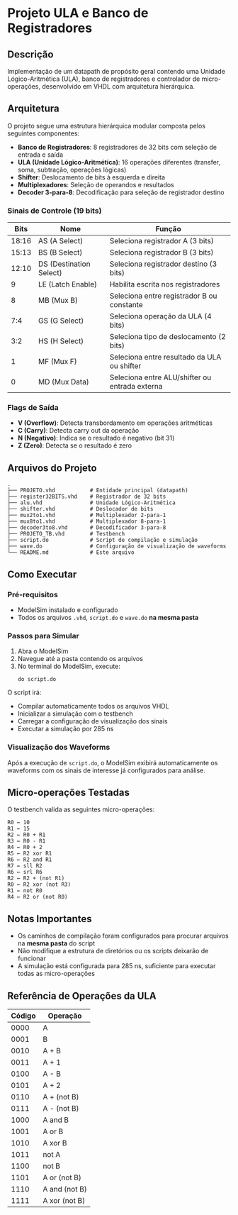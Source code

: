 # Projeto ULA e Banco de Registradores

## Descrição

Implementação de um datapath de propósito geral contendo uma Unidade Lógico-Aritmética (ULA), banco de registradores e controlador de micro-operações, desenvolvido em VHDL com arquitetura hierárquica.

## Arquitetura

O projeto segue uma estrutura hierárquica modular composta pelos seguintes componentes:

- **Banco de Registradores**: 8 registradores de 32 bits com seleção de entrada e saída
- **ULA (Unidade Lógico-Aritmética)**: 16 operações diferentes (transfer, soma, subtração, operações lógicas)
- **Shifter**: Deslocamento de bits à esquerda e direita
- **Multiplexadores**: Seleção de operandos e resultados
- **Decoder 3-para-8**: Decodificação para seleção de registrador destino

### Sinais de Controle (19 bits)

| Bits | Nome | Função |
|------|------|--------|
| 18:16 | AS (A Select) | Seleciona registrador A (3 bits) |
| 15:13 | BS (B Select) | Seleciona registrador B (3 bits) |
| 12:10 | DS (Destination Select) | Seleciona registrador destino (3 bits) |
| 9 | LE (Latch Enable) | Habilita escrita nos registradores |
| 8 | MB (Mux B) | Seleciona entre registrador B ou constante |
| 7:4 | GS (G Select) | Seleciona operação da ULA (4 bits) |
| 3:2 | HS (H Select) | Seleciona tipo de deslocamento (2 bits) |
| 1 | MF (Mux F) | Seleciona entre resultado da ULA ou shifter |
| 0 | MD (Mux Data) | Seleciona entre ALU/shifter ou entrada externa |

### Flags de Saída

- **V (Overflow)**: Detecta transbordamento em operações aritméticas
- **C (Carry)**: Detecta carry out da operação
- **N (Negativo)**: Indica se o resultado é negativo (bit 31)
- **Z (Zero)**: Detecta se o resultado é zero

## Arquivos do Projeto

```
.
├── PROJETO.vhd           # Entidade principal (datapath)
├── register32BITS.vhd    # Registrador de 32 bits
├── alu.vhd               # Unidade Lógico-Aritmética
├── shifter.vhd           # Deslocador de bits
├── mux2to1.vhd           # Multiplexador 2-para-1
├── mux8to1.vhd           # Multiplexador 8-para-1
├── decoder3to8.vhd       # Decodificador 3-para-8
├── PROJETO_TB.vhd        # Testbench
├── script.do             # Script de compilação e simulação
├── wave.do               # Configuração de visualização de waveforms
└── README.md             # Este arquivo
```

## Como Executar

### Pré-requisitos

- ModelSim instalado e configurado
- Todos os arquivos `.vhd`, `script.do` e `wave.do` **na mesma pasta**

### Passos para Simular

1. Abra o ModelSim
2. Navegue até a pasta contendo os arquivos
3. No terminal do ModelSim, execute:
   ```
   do script.do
   ```

O script irá:
- Compilar automaticamente todos os arquivos VHDL
- Inicializar a simulação com o testbench
- Carregar a configuração de visualização dos sinais
- Executar a simulação por 285 ns

### Visualização dos Waveforms

Após a execução de `script.do`, o ModelSim exibirá automaticamente os waveforms com os sinais de interesse já configurados para análise.

## Micro-operações Testadas

O testbench valida as seguintes micro-operações:

```
R0 ← 10
R1 ← 15
R2 ← R0 + R1
R3 ← R0 - R1
R4 ← R0 + 2
R5 ← R2 xor R1
R6 ← R2 and R1
R7 ← sll R2
R6 ← srl R6
R2 ← R2 + (not R1)
R0 ← R2 xor (not R3)
R1 ← not R0
R4 ← R2 or (not R0)
```

## Notas Importantes

- Os caminhos de compilação foram configurados para procurar arquivos na **mesma pasta** do script
- Não modifique a estrutura de diretórios ou os scripts deixarão de funcionar
- A simulação está configurada para 285 ns, suficiente para executar todas as micro-operações

## Referência de Operações da ULA

| Código | Operação |
|--------|----------|
| 0000 | A |
| 0001 | B |
| 0010 | A + B |
| 0011 | A + 1 |
| 0100 | A - B |
| 0101 | A + 2 |
| 0110 | A + (not B) |
| 0111 | A - (not B) |
| 1000 | A and B |
| 1001 | A or B |
| 1010 | A xor B |
| 1011 | not A |
| 1100 | not B |
| 1101 | A or (not B) |
| 1110 | A and (not B) |
| 1111 | A xor (not B) |
